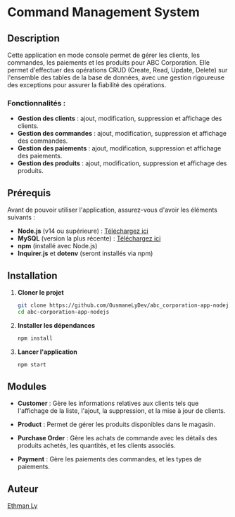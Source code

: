 # Command Management System

## Description

Cette application en mode console permet de gérer les clients, les commandes, les paiements et les produits pour ABC Corporation. Elle permet d'effectuer des opérations CRUD (Create, Read, Update, Delete) sur l'ensemble des tables de la base de données, avec une gestion rigoureuse des exceptions pour assurer la fiabilité des opérations.

### Fonctionnalités :
- **Gestion des clients** : ajout, modification, suppression et affichage des clients.
- **Gestion des commandes** : ajout, modification, suppression et affichage des commandes.
- **Gestion des paiements** : ajout, modification, suppression et affichage des paiements.
- **Gestion des produits** : ajout, modification, suppression et affichage des produits.

## Prérequis

Avant de pouvoir utiliser l'application, assurez-vous d'avoir les éléments suivants :

- **Node.js** (v14 ou supérieure) : [Téléchargez ici](https://nodejs.org/)
- **MySQL** (version la plus récente) : [Téléchargez ici](https://dev.mysql.com/downloads/installer/)
- **npm** (installé avec Node.js)
- **Inquirer.js** et **dotenv** (seront installés via npm)


## Installation

1. **Cloner le projet**

   ```bash
   git clone https://github.com/OusmaneLyDev/abc_corporation-app-nodejs.git
   cd abc-corporation-app-nodejs

2. **Installer les dépendances**

    ```bash
    npm install


3. **Lancer l'application**

    ```bash
    npm start
    ```

## Modules

- **Customer** : Gère les informations relatives aux clients tels que l'affichage de la liste, l'ajout, la suppression, et la mise à jour de clients.
  
- **Product** : Permet de gérer les produits disponibles dans le magasin.
  
- **Purchase Order** : Gère les achats de commande avec les détails des produits achetés, les quantités, et les clients associés.
  
- **Payment** : Gère les paiements des commandes, et les types de paiements.


## Auteur

[Ethman Ly](https://github.com/OusmaneLyDev)